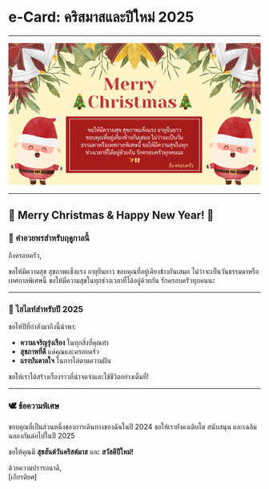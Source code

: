# e-Card: คริสมาสและปีใหม่ 2025

---

![e-Card](image/christmas.png)

---

## 🎄 Merry Christmas & Happy New Year! 🎉

### 🌟 คำอวยพรสำหรับฤดูกาลนี้

ถึงครอบครัว,

ขอให้มีความสุข สุขภาพแข็งแรง อายุยืนยาว ขอบคุณที่อยู่เคียงข้างกันเสมอ ไม่ว่าจะเป็นวันธรรมดาหรือเทศกาลพิเศษนี้ ขอให้มีความสุขในทุกช่วงเวลาที่ได้อยู่ด้วยกัน รักครอบครัวทุกคนนะ

---

### 🌈 ไฮไลท์สำหรับปี 2025

ขอให้ปีที่กำลังมาถึงนี้นำพา:

- **ความเจริญรุ่งเรือง** ในทุกสิ่งที่คุณทำ
- **สุขภาพที่ดี** แด่คุณและครอบครัว
- **แรงบันดาลใจ** ในการไล่ตามความฝัน

ขอให้เราได้สร้างเรื่องราวที่น่าจดจำและใช้ชีวิตอย่างเต็มที่!

---

### 🕊️ ข้อความพิเศษ

ขอบคุณที่เป็นส่วนหนึ่งของการเดินทางของฉันในปี 2024 ขอให้เรายังคงเติบโต สนับสนุน และเฉลิมฉลองกันต่อไปในปี 2025

ขอให้คุณมี **สุขสันต์วันคริสต์มาส** และ **สวัสดีปีใหม่!**

ด้วยความปรารถนาดี,  
[เกียรติยศ]
